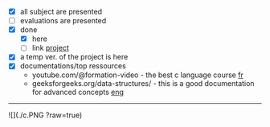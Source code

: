 - [x] all subject are presented
- [ ] evaluations are presented
- [x] done
  - [x] here
  - [ ] link [project](vogsphere1337:git)
- [x] a temp ver. of the project is here
- [x] documentations/top ressources
  - youtube.com/@formation-video - the best c language course [fr](https://www.youtube.com/@formation-video)
  - geeksforgeeks.org/data-structures/ - this is a good documentation for advanced concepts [eng](https://www.geeksforgeeks.org/c-programming-language/)

---

![](./c.PNG ?raw=true)
